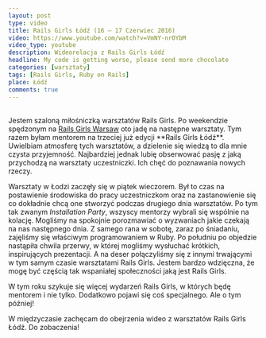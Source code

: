 ```yaml
---
layout: post
type: video
title: Rails Girls Łódź (16 – 17 Czerwiec 2016)
video: https://www.youtube.com/watch?v=VmNY-nrOYbM
video_type: youtube
description: Wideorelacja z Rails Girls Łódź
headline: My code is getting worse, please send more chocolate
categories: [warsztaty]
tags: [Rails Girls, Ruby on Rails]
place: Łódź
comments: true
---
```


<br>
Jestem szaloną miłośniczką warsztatów Rails Girls. Po weekendzie spędzonym na <a href="{{ site.baseurl }}/rails-girls-warsaw-2016" title="Rails Girls Warsaw - wideorelacja">Rails Girls Warsaw</a> oto jadę na następne warsztaty. Tym razem byłam mentorem na trzeciej już edycji **Rails Girls Łódź**. Uwielbiam atmosferę tych warsztatów, a dzielenie się wiedzą to dla mnie czysta przyjemność. Najbardziej jednak lubię obserwować pasję z jaką przychodzą na warsztaty uczestniczki. Ich chęć do poznawania nowych rzeczy.

Warsztaty w Łodzi zaczęły się w piątek wieczorem. Był to czas na postawienie środowiska do pracy uczestniczkom oraz na zastanowienie się co dokładnie chcą one stworzyć podczas drugiego dnia warsztatów. Po tym tak zwanym _Installation Party_, wszyscy mentorzy wybrali się wspólnie na kolację. Mogliśmy na spokojnie porozmawiać o wyzwaniach jakie czekają na nas następnego dnia. Z samego rana w sobotę, zaraz po śniadaniu, zajęliśmy się właściwym programowaniem w Ruby. Po południu po objedzie nastąpiła chwila przerwy, w której mogliśmy wysłuchać krótkich, inspirujących prezentacji. A na deser połączyliśmy się z innymi trwającymi w tym samym czasie warsztatami Rails Girls. Jestem bardzo wdzięczna, że mogę być częścią tak wspaniałej społeczności jaką jest Rails Girls.

W tym roku szykuje się więcej wydarzeń Rails Girls, w których będę mentorem i nie tylko. Dodatkowo pojawi się coś specjalnego. Ale o tym później!

W międzyczasie zachęcam do obejrzenia wideo z warsztatów Rails Girls Łódź. Do zobaczenia!
